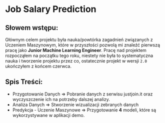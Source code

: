# Job Salary Prediction

## Słowem wstępu:
Głównym celem projektu była nauka/powtórka zagadnień związanych z Uczeniem Maszynowym, które w przyszłości pozwolą mi znaleźć pierwszą pracę jako **Junior Machine Learning Engineer**. Pracę nad projektem rozpocząłem na początku tego roku, niestety nie była to systematyczna nauka i tworzenie projektu przez co, ostatecznie projekt w wersji `2.0` ukończyłem z końcem czerwca. 

## Spis Treści:

- Przygotowanie Danych => Pobranie danych z serwisu justjoin.it oraz wyczyszczenie ich na potrzeby dalszej analizy.
- Analiza Danych => Stworzenie wizualizacji zebranych danych
- Predykcja - Uczenie Maszynowe => Przygotowanie **4** modeli, które są wykorzystywane w aplikacji demo. 
